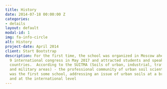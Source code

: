 ```yaml
---
title: History
date: 2014-07-18 00:00:00 Z
categories:
- details
layout: default
modal-id: 1
img: fa-info-circle
alt: History
project-date: April 2014
client: Start Bootstrap
description: For the first time, the school was organized in Moscow ahead of the SUITMA
  9 international congress in May 2017 and attracted students and speakers from 12
  countries.  According to the SUITMA (Soils of urban, industrial, traffic, mining
  and military areas) - the professional community of urban soil scientist - this
  was the first some school, addressing an issue of urban soils at a broad content
  and at the international level
---
```


